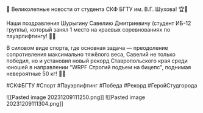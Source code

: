 🌟 Великолепные новости от студента СКФ БГТУ им. В.Г. Шухова! 🏆🥇

Наши поздравления Шурыгину Савелию Дмитриевичу (студент ИБ-12 группы), который занял 1 место на краевых соревнованиях по пауэрлифтингу! 💪🎉

В силовом виде спорта, где основная задача — преодоление сопротивления максимально тяжёлого веса, Савелий не только победил, но и установил новый рекорд Ставропольского края среди юношей в направлении "WRPF Строгий подъем на бицепс", поднимая невероятные 50 кг! 🚀💪

#СКФБГТУ #Спорт #Пауэрлифтинг #Победа #Рекорд #ГеройСтудгорода

![[Pasted image 20231209111250.png]]
![[Pasted image 20231209111304.png]]
